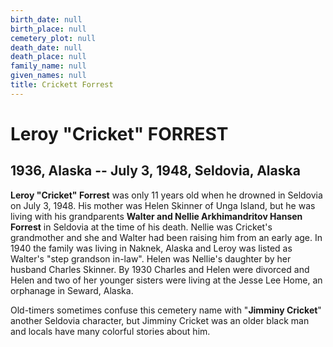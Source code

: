 ```yaml
---
birth_date: null
birth_place: null
cemetery_plot: null
death_date: null
death_place: null
family_name: null
given_names: null
title: Crickett Forrest
---
```


# Leroy "Cricket" FORREST

## 1936, Alaska -- July 3, 1948, Seldovia, Alaska

**Leroy "Cricket" Forrest** was only 11 years old when he
drowned in Seldovia on July 3, 1948. His mother was Helen Skinner of
Unga Island, but he was living with his grandparents **Walter and Nellie
Arkhimandritov Hansen Forrest** in Seldovia at the time of
his death. Nellie was Cricket's grandmother and she and Walter had been
raising him from an early age. In 1940 the family was living in Naknek,
Alaska and Leroy was listed as Walter's "step grandson in-law". Helen
was Nellie's daughter by her husband Charles Skinner. By 1930 Charles
and Helen were divorced and Helen and two of her younger sisters were
living at the Jesse Lee Home, an orphanage in Seward, Alaska.

Old-timers sometimes confuse this cemetery name with "**Jimminy
Cricket**" another Seldovia character, but Jimminy Cricket was an older
black man and locals have many colorful stories about him.
